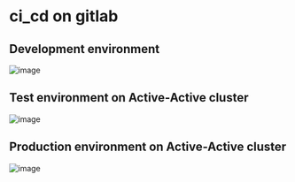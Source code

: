 # ci_cd on gitlab

## Development environment
![image](https://user-images.githubusercontent.com/52753625/204407201-f0b13253-028e-4298-8272-86dfc7303003.png)

## Test environment on Active-Active cluster
![image](https://user-images.githubusercontent.com/52753625/204407721-0db24b7b-a5e8-4e86-a8b6-a270149d4a74.png)

## Production environment on Active-Active cluster
![image](https://user-images.githubusercontent.com/52753625/204407354-30cfe6c1-9e19-420c-9911-1a9809066ffa.png)
